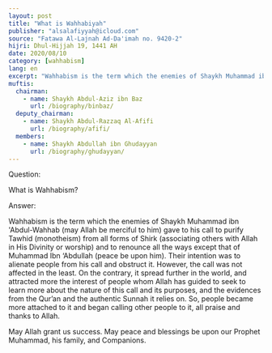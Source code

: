 ```yaml
---
layout: post
title: "What is Wahhabiyah"
publisher: "alsalafiyyah@icloud.com"
source: "Fatawa Al-Lajnah Ad-Da'imah no. 9420-2"
hijri: Dhul-Hijjah 19, 1441 AH
date: 2020/08/10
category: [wahhabism]
lang: en
excerpt: "Wahhabism is the term which the enemies of Shaykh Muhammad ibn 'Abdul-Wahhab (may Allah be merciful to him) gave to his call to purify Tawhid (monotheism) from all forms of Shirk (associating others with Allah in His Divinity or worship) and to renounce all the ways except that of Muhammad Ibn ‘Abdullah (peace be upon him)."
muftis:
  chairman: 
    - name: Shaykh Abdul-Aziz ibn Baz
      url: /biography/binbaz/
  deputy_chairman:
    - name: Shaykh Abdul-Razzaq Al-Afifi
      url: /biography/afifi/
  members: 
    - name: Shaykh Abdullah ibn Ghudayyan
      url: /biography/ghudayyan/
---
```


Question: 

What is Wahhabism?

Answer: 

Wahhabism is the term which the enemies of Shaykh Muhammad ibn 'Abdul-Wahhab (may Allah be merciful to him) gave to his call to purify Tawhid (monotheism) from all forms of Shirk (associating others with Allah in His Divinity or worship) and to renounce all the ways except that of Muhammad Ibn ‘Abdullah (peace be upon him). Their intention was to alienate people from his call and obstruct it. However, the call was not affected in the least. On the contrary, it spread further in the world, and attracted more the interest of people whom Allah has guided to seek to learn more about the nature of this call and its purposes, and the evidences from the Qur’an and the authentic Sunnah it relies on. So, people became more attached to it and began calling other people to it, all praise and thanks to Allah.

May Allah grant us success. May peace and blessings be upon our Prophet Muhammad, his family, and Companions.

